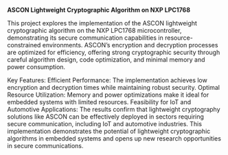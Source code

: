 
**ASCON Lightweight Cryptographic Algorithm on NXP LPC1768**  

This project explores the implementation of the ASCON lightweight cryptographic algorithm on the NXP LPC1768 microcontroller, demonstrating its secure communication capabilities in resource-constrained environments. ASCON’s encryption and decryption processes are optimized for efficiency, offering strong cryptographic security through careful algorithm design, code optimization, and minimal memory and power consumption.

Key Features:
Efficient Performance: The implementation achieves low encryption and decryption times while maintaining robust security.
Optimal Resource Utilization: Memory and power optimizations make it ideal for embedded systems with limited resources.
Feasibility for IoT and Automotive Applications: The results confirm that lightweight cryptography solutions like ASCON can be effectively deployed in sectors requiring secure communication, including IoT and automotive industries.
This implementation demonstrates the potential of lightweight cryptographic algorithms in embedded systems and opens up new research opportunities in secure communications.
